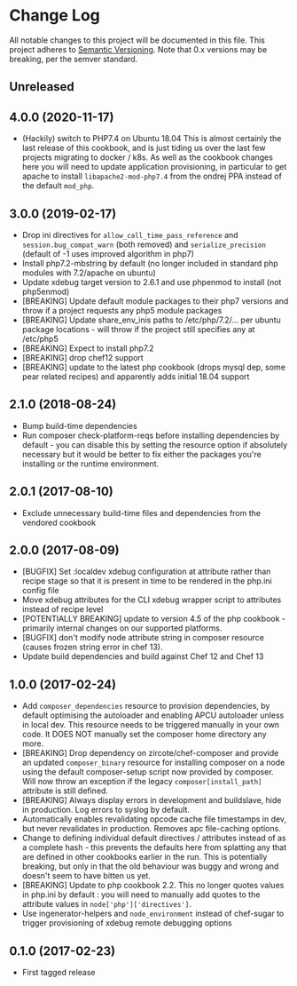 # Change Log
All notable changes to this project will be documented in this file.
This project adheres to [Semantic Versioning](http://semver.org/). Note that
0.x versions may be breaking, per the semver standard.

## Unreleased

## 4.0.0 (2020-11-17)

* (Hackily) switch to PHP7.4 on Ubuntu 18.04
  This is almost certainly the last release of this cookbook, and is just tiding us over
  the last few projects migrating to docker / k8s. As well as the cookbook changes here 
  you will need to update application provisioning, in particular to get apache to install
  `libapache2-mod-php7.4` from the ondrej PPA instead of the default `mod_php`.

## 3.0.0 (2019-02-17)

* Drop ini directives for `allow_call_time_pass_reference` and `session.bug_compat_warn`
  (both removed) and `serialize_precision` (default of -1 uses improved algorithm in 
  php7)
* Install php7.2-mbstring by default (no longer included in standard php modules 
  with 7.2/apache on ubuntu)
* Update xdebug target version to 2.6.1 and use phpenmod to install (not php5enmod)
* [BREAKING] Update default module packages to their php7 versions and throw if a 
  project requests any php5 module packages
* [BREAKING] Update share_env_inis paths to /etc/php/7.2/... per ubuntu package
  locations - will throw if the project still specifies any at /etc/php5
* [BREAKING] Expect to install php7.2
* [BREAKING] drop chef12 support
* [BREAKING] update to the latest php cookbook (drops mysql dep, some pear related
  recipes) and apparently adds initial 18.04 support 

## 2.1.0 (2018-08-24)

* Bump build-time dependencies
* Run composer check-platform-reqs before installing dependencies by default - you 
  can disable this by setting the resource option if absolutely necessary but it 
  would be better to fix either the packages you're installing or the runtime 
  environment.

## 2.0.1 (2017-08-10)

* Exclude unnecessary build-time files and dependencies from the vendored cookbook

## 2.0.0 (2017-08-09)

* [BUGFIX] Set :localdev xdebug configuration at attribute rather than recipe
  stage so that it is present in time to be rendered in the php.ini config file
* Move xdebug attributes for the CLI xdebug wrapper script to attributes instead
  of recipe level
* [POTENTIALLY BREAKING] update to version 4.5 of the php cookbook - primarily
  internal changes on our supported platforms.
* [BUGFIX] don't modify node attribute string in composer resource (causes frozen
  string error in chef 13).
* Update build dependencies and build against Chef 12 and Chef 13

## 1.0.0 (2017-02-24)

* Add `composer_dependencies` resource to provision dependencies, by default
  optimising the autoloader and enabling APCU autoloader unless in local dev.
  This resource needs to be triggered manually in your own code. It DOES NOT
  manually set the composer home directory any more.
* [BREAKING] Drop dependency on zircote/chef-composer and provide an updated
  `composer_binary` resource for installing composer on a node using the
  default composer-setup script now provided by composer. Will now throw an
  exception if the legacy `composer[install_path]` attribute is still defined.
* [BREAKING] Always display errors in development and buildslave, hide in
  production. Log errors to syslog by default.
* Automatically enables revalidating opcode cache file timestamps in dev, but
  never revalidates in production. Removes apc file-caching options.
* Change to defining individual default directives / attributes instead of as a
  complete hash - this prevents the defaults here from splatting any that are
  defined in other cookbooks earlier in the run. This is potentially breaking,
  but only in that the old behaviour was buggy and wrong and doesn't seem to have
  bitten us yet.
* [BREAKING] Update to php cookbook 2.2. This no longer quotes values in php.ini
  by default : you will need to manually add quotes to the attribute values in
  `node['php']['directives']`.
* Use ingenerator-helpers and `node_environment` instead of chef-sugar to trigger
  provisioning of xdebug remote debugging options


## 0.1.0 (2017-02-23)

* First tagged release
